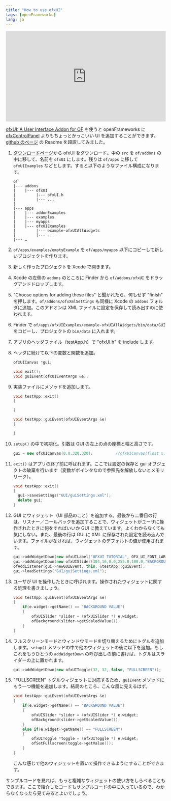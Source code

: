 ```yaml
---
title: "How to use ofxUI"
tags: [openFrameworks]
lang: ja
---
```


<div style="padding:56.25% 0 0 0;position:relative;"><iframe src="https://player.vimeo.com/video/36385123" style="position:absolute;top:0;left:0;width:100%;height:100%;" frameborder="0" allow="autoplay; fullscreen" allowfullscreen></iframe></div>

[ofxUI: A User Interface Addon for OF](http://www.syedrezaali.com/blog/?p=2172) を使うと openFrameworks に [ofxControlPanel](https://github.com/ofTheo/ofxControlPanel) よりもちょっとかっこいい UI を追加することができます。[github のページ](https://github.com/rezaali/ofxUI) の Readme を超訳してみました。

1. [ダウンロードページ](https://github.com/rezaali/ofxUI/downloads)から ofxUI をダウンロード。中の `src` を `of/addons` の中に移して、名前を `ofxUI` にします。残りは `of/apps` に移して `ofxUIExamples` などとします。すると以下のようなファイル構成になります。

   ```
   of
   |--- addons
   |    |--- ofxUI
   |         |--- ofxUI.h
   |         |--- ...
   |
   |--- apps
   |    |--- addonExamples
   |    |--- examples
   |    |--- myapps
   |    |--- ofxUIExamples
   |         |--- example-ofxUIAllWidgets
   |         |--- ...
   |--- …
   ```

2. `of/apps/examples/emptyExample` を `of/apps/myapps` 以下にコピーして新しいプロジェクトを作ります。
3. 新しく作ったプロジェクトを Xcode で開きます。
4. Xcode の左側の `addons` のところに Finder から `of/addons/ofxUI` をドラッグアンドドロップします。
5. "Choose options for adding these files" と聞かれたら、何もせず "finish" を押します。`of/addons/ofxXmlSettings` も同様に Xcode の `addons` フォルダに追加。このアドオンは XML ファイルに設定を保存して読み出すのに使われます。
6. Finder で `of/apps/ofxUIExamples/example-ofxUIAllWidgets/bin/data/GUI` をコピーし、プロジェクトの `bin/data` に入れます。
7. アプリのヘッダファイル（testApp.h）で "ofxUI.h" を include します。
8. ヘッダに続けて以下の変数と関数を追加。

   ```cpp
   ofxUICanvas *gui;

   void exit();
   void guiEvent(ofxUIEventArgs &e);
   ```

9. 実装ファイルにメソッドを追加します。

   ```cpp
   void testApp::exit()
   {

   }

   void testApp::guiEvent(ofxUIEventArgs &e)
   {

   }
   ```

10. `setup()` の中で初期化。引数は GUI の左上の点の座標と幅と高さです。

    ```cpp
    gui = new ofxUICanvas(0,0,320,320);          //ofxUICanvas(float x, float y, float width, float height)
    ```

11. `exit()` はアプリの終了前に呼ばれます。ここでは設定の保存と gui オブジェクトの破棄を行います（変数がポインタなので参照先を解放しないとメモリリーク）。

    ```cpp
    void testApp::exit()
    {
      gui->saveSettings("GUI/guiSettings.xml");
      delete gui;
    }
    ```

12. GUI にウィジェット（UI 部品のこと）を追加する。最後から二番目の行は、リスナー／コールバックを追加することで、ウィジェットがユーザに操作されたときに何をすればいいか GUI に教えています。よくわからなくても気にしない。また、最後の行は GUI に XML に保存された設定を読み込んでいます。ファイルがなければ、ウィジェットのデフォルトの値が使用されます。

    ```cpp
    gui->addWidgetDown(new ofxUILabel("OFXUI TUTORIAL", OFX_UI_FONT_LARGE));
    gui->addWidgetDown(new ofxUISlider(304,16,0.0,255.0,100.0,"BACKGROUND VALUE"));
    ofAddListener(gui->newGUIEvent, this, &testApp::guiEvent);
    gui->loadSettings("GUI/guiSettings.xml");
    ```

13. ユーザが UI を操作したときに呼ばれます。操作されたウィジェットに関する処理を書きましょう。

    ```cpp
    void testApp::guiEvent(ofxUIEventArgs &e)
    {
        if(e.widget->getName() == "BACKGROUND VALUE")
        {
            ofxUISlider *slider = (ofxUISlider *) e.widget;
            ofBackground(slider->getScaledValue());
        }
    }
    ```

14. フルスクリーンモードとウィンドウモードを切り替えるためにトグルを追加します。`setup()` メソッドの中で他のウィジェットの後に以下を追加。もしこれをもうひとつの `addWidgetDown` の呼び出しの前に書けば、トグルはスライダーの上に置かれます。

    ```cpp
    gui->addWidgetDown(new ofxUIToggle(32, 32, false, "FULLSCREEN"));
    ```

15. "FULLSCREEN" トグルウィジェットに対応するため、`guiEvent` メソッドにもう一つ機能を追加します。結局のところ、こんな風に見えるはず。

    ```cpp
    void testApp::guiEvent(ofxUIEventArgs &e)
    {
        if(e.widget->getName() == "BACKGROUND VALUE")
        {
            ofxUISlider *slider = (ofxUISlider *) e.widget;
            ofBackground(slider->getScaledValue());
        }
        else if(e.widget->getName() == "FULLSCREEN")
        {
            ofxUIToggle *toggle = (ofxUIToggle *) e.widget;
            ofSetFullscreen(toggle->getValue());
        }
    }
    ```

    こんな感じで他のウィジェットを置いて操作できるようにすることができます。

サンプルコードを見れば、もっと複雑なウィジェットの使い方をしらべることもできます。ここで紹介したコードもサンプルコードの中に入っているので、わからなくなったら見てみるとよいでしょう。
